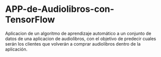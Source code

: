 # APP-de-Audiolibros-con-TensorFlow
Aplicacion de un algoritmo de aprendizaje automático a un conjunto de datos de una aplicacion de audiolibros, con el objetivo de predecir cuales serán los clientes que volverán a comprar audiolibros dentro de la aplicación.
